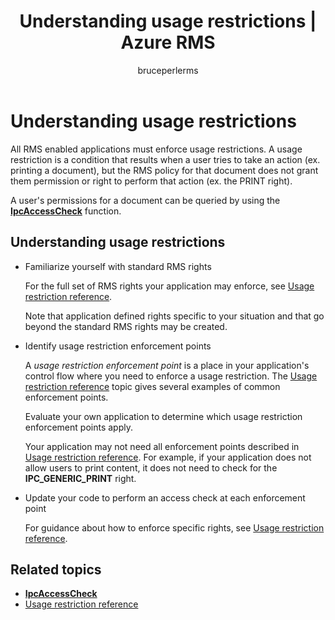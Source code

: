 ﻿---
# required metadata

title: Understanding usage restrictions | Azure RMS
description: All RMS enabled applications must enforce usage restrictions.
keywords:
author: bruceperlerms
manager: mbaldwin
ms.date: 08/24/2016
ms.topic: article
ms.prod:
ms.service: rights-management
ms.technology: techgroup-identity
ms.assetid: E388B16C-ECDA-4696-A040-D457D3C96766
# optional metadata

#ROBOTS:
audience: developer
#ms.devlang:
ms.reviewer: shubhamp
ms.suite: ems
#ms.tgt_pltfrm:
#ms.custom:

---

# Understanding usage restrictions

All RMS enabled applications must enforce usage restrictions. A usage restriction is a condition that results when a user tries to take an action (ex. printing a document), but the RMS policy for that document does not grant them permission or right to perform that action (ex. the PRINT right).

A user's permissions for a document can be queried by using the [**IpcAccessCheck**](/information-protection/sdk/2.1/api/win/functions#msipc_ipcaccesscheck) function.

## Understanding usage restrictions

-   Familiarize yourself with standard RMS rights

    For the full set of RMS rights your application may enforce, see [Usage restriction reference](usage-restriction-reference.md).

    Note that application defined rights specific to your situation and that go beyond the standard RMS rights may be created.

-   Identify usage restriction enforcement points

    A *usage restriction enforcement point* is a place in your application's control flow where you need to enforce a usage restriction. The [Usage restriction reference](usage-restriction-reference.md) topic gives several examples of common enforcement points.

    Evaluate your own application to determine which usage restriction enforcement points apply.

    Your application may not need all enforcement points described in [Usage restriction reference](usage-restriction-reference.md). For example, if your application does not allow users to print content, it does not need to check for the **IPC\_GENERIC\_PRINT** right.

-   Update your code to perform an access check at each enforcement point

    For guidance about how to enforce specific rights, see [Usage restriction reference](usage-restriction-reference.md).

## Related topics

* [**IpcAccessCheck**](/information-protection/sdk/2.1/api/win/functions#msipc_ipcaccesscheck)
* [Usage restriction reference](usage-restriction-reference.md)
 

 
